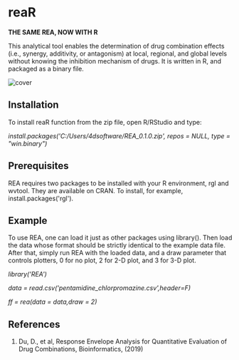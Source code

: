 # reaR

__THE SAME REA, NOW WITH R__ 

This analytical tool enables the determination of drug combination effects (i.e., synergy, additivity, or antagonism) at local, regional, and global levels without knowing the inhibition mechanism of drugs. It is written in R, and packaged as a binary file. 

![cover](https://user-images.githubusercontent.com/15344717/32510711-182d3990-c3b7-11e7-9fbc-b1d796fc3706.jpg)

## Installation

To install reaR function from the zip file, open R/RStudio and type:

_install.packages('C:/Users/4dsoftware/REA_0.1.0.zip', repos = NULL, type = "win.binary")_

## Prerequisites

REA requires two packages to be installed with your R environment, rgl and wvtool. They are available on CRAN. To install, for example, 
install.packages('rgl'). 

## Example

To use REA, one can load it just as other packages using library(). Then load the data whose format should be strictly identical to the example data file. After that, simply run REA with the loaded data, and a draw parameter that controls plotters, 0 for no plot, 2 for 2-D plot, and 3 for 3-D plot. 

_library('REA')_

_data = read.csv('pentamidine_chlorpromazine.csv',header=F)_

_ff = rea(data = data,draw = 2)_


## References
1. Du, D., et al, Response Envelope Analysis for Quantitative Evaluation of Drug Combinations, Bioinformatics, (2019)
